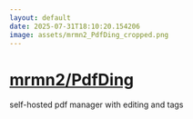 ```yaml
---
layout: default
date: 2025-07-31T18:10:20.154206
image: assets/mrmn2_PdfDing_cropped.png
---
```


# [mrmn2/PdfDing](https://github.com/mrmn2/PdfDing)

self-hosted pdf manager with editing and tags
